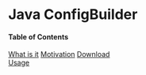 Java ConfigBuilder
==================

#### Table of Contents
[What is it](#what-is-it)
[Motivation](#motivation)
[Download](#download)  
[Usage](#usage)

